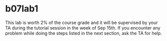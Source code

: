 # b07lab1

This lab is worth 2% of the course grade and it will be supervised by your TA during the tutorial
session in the week of Sep 15th. If you encounter any problem while doing the steps listed in the
next section, ask the TA for help.
